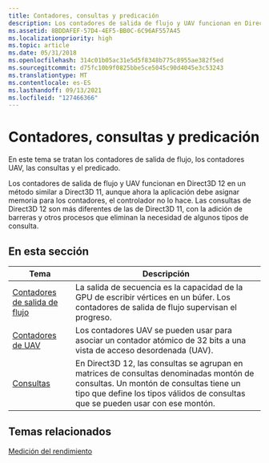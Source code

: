 ```yaml
---
title: Contadores, consultas y predicación
description: Los contadores de salida de flujo y UAV funcionan en Direct3D 12 en un método similar a Direct3D 11, aunque ahora la aplicación debe asignar memoria para los contadores, el controlador no lo hace.
ms.assetid: 8BDDAFEF-57D4-4EF5-BB0C-6C96AF557A45
ms.localizationpriority: high
ms.topic: article
ms.date: 05/31/2018
ms.openlocfilehash: 314c01b05ac31e5d5f8348b775c8955ae382f5ed
ms.sourcegitcommit: d75fc10b9f0825bbe5ce5045c90d4045e3c53243
ms.translationtype: MT
ms.contentlocale: es-ES
ms.lasthandoff: 09/13/2021
ms.locfileid: "127466366"
---
```

# <a name="counters-queries-and-predication"></a>Contadores, consultas y predicación

En este tema se tratan los contadores de salida de flujo, los contadores UAV, las consultas y el predicado.

Los contadores de salida de flujo y UAV funcionan en Direct3D 12 en un método similar a Direct3D 11, aunque ahora la aplicación debe asignar memoria para los contadores, el controlador no lo hace. Las consultas de Direct3D 12 son más diferentes de las de Direct3D 11, con la adición de barreras y otros procesos que eliminan la necesidad de algunos tipos de consulta.

## <a name="in-this-section"></a>En esta sección



| Tema                                                           | Descripción                                                                                                                                                                                  |
|-----------------------------------------------------------------|----------------------------------------------------------------------------------------------------------------------------------------------------------------------------------------------|
| [Contadores de salida de flujo](stream-output-counters.md)<br/> | La salida de secuencia es la capacidad de la GPU de escribir vértices en un búfer. Los contadores de salida de flujo supervisan el progreso.<br/>                                                               |
| [Contadores de UAV](uav-counters.md)<br/>                     | Los contadores UAV se pueden usar para asociar un contador atómico de 32 bits a una vista de acceso desordenada (UAV).<br/>                                                                                |
| [Consultas](queries.md)<br/>                               | En Direct3D 12, las consultas se agrupan en matrices de consultas denominadas montón de consultas. Un montón de consultas tiene un tipo que define los tipos válidos de consultas que se pueden usar con ese montón.<br/> |



 

## <a name="related-topics"></a>Temas relacionados

<dl> <dt>

[Medición del rendimiento](performance-measurement.md)
</dt> </dl>

 

 





